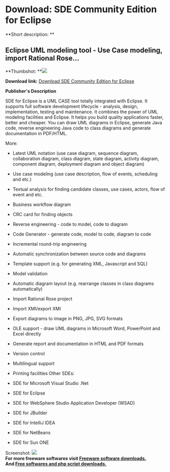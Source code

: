 # Download: SDE Community Edition for Eclipse

**Short description: **

## Eclipse UML modeling tool - Use Case modeling, import Rational Rose...

  
**Thumbshot: **![](http://www.freewarefiles.com/screenshot/sde_eclipse_md.gif)   
  
**Download link:** [Download SDE Community Edition for Eclipse](http://freesoftwares.boysofts.com/SDE-Community-Edition-For-Eclipse_program_8317.html)  
  

**Publisher's Description**  
  

SDE for Eclipse is a UML CASE tool totally integrated with Eclipse. It
supports full software development lifecycle - analysis, design,
implementation, testing and maintenance. It combines the power of UML modeling
facilities and Eclipse. It helps you build quality applications faster, better
and cheaper. You can draw UML diagrams in Eclipse, generate Java code, reverse
engineering Java code to class diagrams and generate documentation in
PDF/HTML.

More:

  * Latest UML notation (use case diagram, sequence diagram, collaboration diagram, class diagram, state diagram, activity diagram, component diagram, deployment diagram and object diagram) 
  * Use case modeling (use case description, flow of events, scheduling and etc.) 
  * Textual analysis for finding candidate classes, use cases, actors, flow of event and etc. 
  * Business workflow diagram 
  * CRC card for finding objects 
  * Reverse engineering - code to model, code to diagram 
  * Code Generator - generate code, model to code, diagram to code 
  * Incremental round-trip engineering 
  * Automatic synchronization between source code and diagrams 
  * Template support (e.g. for generating XML, Javascript and SQL) 
  * Model validation 
  * Automatic diagram layout (e.g. rearrange classes in class diagrams automatically) 
  * Import Rational Rose project 
  * Import XMI/export XMI 
  * Export diagrams to image in PNG, JPG, SVG formats 
  * OLE support - draw UML diagrams in Microsoft Word, PowerPoint and Excel directly 
  * Generate report and documentation in HTML and PDF formats 
  * Version control 
  * Multilingual support 
  * Printing facilities 
Other SDEs:

  * SDE for Microsoft Visual Studio .Net 
  * SDE for Eclipse 
  * SDE for WebSphere Studio Application Developer (WSAD) 
  * SDE for JBuilder 
  * SDE for IntelliJ IDEA 
  * SDE for NetBeans 
  * SDE for Sun ONE 

  
  
Screenshot: ![](http://www.freewarefiles.com/screenshot/sde_eclipse.gif)  
**For more freeware softwares visit [Freeware software downloads.](http://freesoftwares.boysofts.com/)**   
**And [Free softwares and php script downloads.](http://www.boysofts.com/)**

